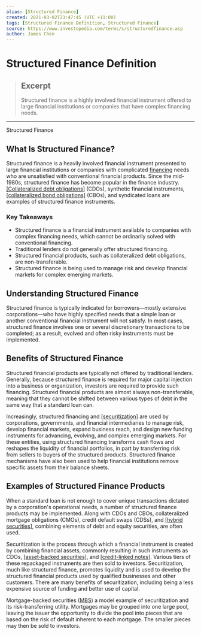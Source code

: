 ```yaml
---
alias: [Structured Finance]
created: 2021-03-02T23:47:45 (UTC +11:00)
tags: [Structured Finance Definition, Structured Finance]
source: https://www.investopedia.com/terms/s/structuredfinance.asp
author: James Chen
---
```


# Structured Finance Definition

> ## Excerpt
> Structured finance is a highly involved financial instrument offered to large financial institutions or companies that have complex financing needs.

---

Structured Finance
## What Is Structured Finance?

Structured finance is a heavily involved financial instrument presented to large financial institutions or companies with complicated [financing](https://www.investopedia.com/terms/f/financing.asp) needs who are unsatisfied with conventional financial products. Since the mid-1980s, structured finance has become popular in the finance industry. [[Collateralized debt obligations]](https://www.investopedia.com/terms/c/cdo.asp) (CDOs), synthetic financial instruments, [[collateralized bond obligations]](https://www.investopedia.com/terms/c/cbo.asp) (CBOs), and syndicated loans are examples of structured finance instruments.

### Key Takeaways

-   Structured finance is a financial instrument available to companies with complex financing needs, which cannot be ordinarily solved with conventional financing.
-   Traditional lenders do not generally offer structured financing.
-   Structured financial products, such as collateralized debt obligations, are non-transferable.
-   Structured finance is being used to manage risk and develop financial markets for complex emerging markets.

## Understanding Structured Finance

Structured finance is typically indicated for borrowers—mostly extensive corporations—who have highly specified needs that a simple loan or another conventional financial instrument will not satisfy. In most cases, structured finance involves one or several discretionary transactions to be completed; as a result, evolved and often risky instruments must be implemented.

## Benefits of Structured Finance

Structured financial products are typically not offered by traditional lenders. Generally, because structured finance is required for major capital injection into a business or organization, investors are required to provide such financing. Structured financial products are almost always non-transferable, meaning that they cannot be shifted between various types of debt in the same way that a standard loan can.

Increasingly, structured financing and [[securitization]](https://www.investopedia.com/terms/s/securitization.asp) are used by corporations, governments, and financial intermediaries to manage risk, develop financial markets, expand business reach, and design new funding instruments for advancing, evolving, and complex emerging markets. For these entities, using structured financing transforms cash flows and reshapes the liquidity of financial portfolios, in part by transferring risk from sellers to buyers of the structured products. Structured finance mechanisms have also been used to help financial institutions remove specific assets from their balance sheets.

## Examples of Structured Finance Products

When a standard loan is not enough to cover unique transactions dictated by a corporation's operational needs, a number of structured finance products may be implemented. Along with CDOs and CBOs, collateralized mortgage obligations (CMOs), credit default swaps (CDSs), and [[hybrid securities]](https://www.investopedia.com/terms/h/hybridsecurity.asp), combining elements of debt and equity securities, are often used.

Securitization is the process through which a financial instrument is created by combining financial assets, commonly resulting in such instruments as CDOs, [[asset-backed securities]](https://www.investopedia.com/terms/a/asset-backedsecurity.asp), and [[credit-linked notes]](https://www.investopedia.com/terms/c/creditlinkednote.asp). Various tiers of these repackaged instruments are then sold to investors. Securitization, much like structured finance, promotes liquidity and is used to develop the structured financial products used by qualified businesses and other customers. There are many benefits of securitization, including being a less expensive source of funding and better use of capital.

Mortgage-backed securities ([MBS](https://www.investopedia.com/terms/m/mbs.asp)) a model example of securitization and its risk-transferring utility. Mortgages may be grouped into one large pool, leaving the issuer the opportunity to divide the pool into pieces that are based on the risk of default inherent to each mortgage. The smaller pieces may then be sold to investors.
